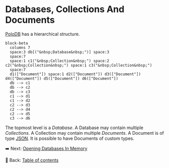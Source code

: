 # Databases, Collections And Documents

[PoloDB](https://github.com/PoloDB/PoloDB) has a hierarchical structure.

```mermaid
block-beta
  columns 7
  space:3 db[("&nbsp;Database&nbsp;")] space:3
  space:7
  space:1 c1("&nbsp;Collection&nbsp;") space:2 c2("&nbsp;Collection&nbsp;") space:1 c3("&nbsp;Collection&nbsp;")
  space:7
  d1(["Document"]) space:1 d2(["Document"]) d3(["Document"]) d4(["Document"]) d5(["Document"]) d6(["Document"])
  db --> c1
  db --> c2
  db --> c3
  c1 --> d1
  c1 --> d2
  c2 --> d3
  c2 --> d4
  c2 --> d5
  c3 --> d6
```

The topmost level is a *Database*.
A Database may contain multiple *Collections*.
A Collection may contain multiple *Documents*.
A Document is of type [JSON](https://www.json.org/).
It is possible to have Documents of custom types.

:arrow_right:  Next: [Opening Databases In Memory](./opening_databases_in_memory.md)

:blue_book: Back: [Table of contents](./../README.md)

